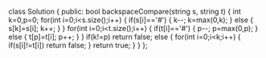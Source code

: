 class Solution {
public:
bool backspaceCompare(string s, string t) {
int k=0,p=0;
for(int i=0;i<s.size();i++)
{
if(s[i]=='#')
{
k--;
k=max(0,k);
}
else
{
s[k]=s[i];
k++;
}
}
for(int i=0;i<t.size();i++)
{
if(t[i]=='#')
{
p--;
p=max(0,p);
}
else
{
t[p]=t[i];
p++;
}
}
if(k!=p)
return false;
else
{
for(int i=0;i<k;i++)
{
if(s[i]!=t[i])
return false;
}
return true;
}
}
};